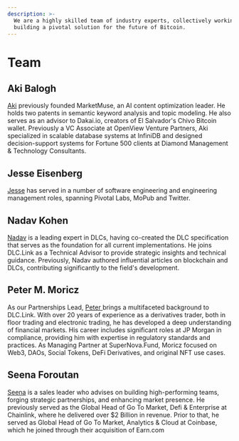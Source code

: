 ```yaml
---
description: >-
  We are a highly skilled team of industry experts, collectively working towards
  building a pivotal solution for the future of Bitcoin.
---
```


# Team

## **Aki Balogh**

[Aki](https://www.linkedin.com/in/akibalogh/) previously founded MarketMuse, an AI content optimization leader. He holds two patents in semantic keyword analysis and topic modeling. He also serves as an advisor to Dakai.io, creators of El Salvador's Chivo Bitcoin wallet. Previously a VC Associate at OpenView Venture Partners, Aki specialized in scalable database systems at InfiniDB and designed decision-support systems for Fortune 500 clients at Diamond Management & Technology Consultants.

## **Jesse Eisenberg**

[Jesse](https://www.linkedin.com/in/jesses16/) has served in a number of software engineering and engineering management roles, spanning Pivotal Labs, MoPub and Twitter.

## Nadav Kohen

[Nadav](https://www.dlc.link/blog/nadav-kohen-joins-dlc-link-as-technical-advisor) is a leading expert in DLCs, having co-created the DLC specification that serves as the foundation for all current implementations. He joins DLC.Link as a Technical Advisor to provide strategic insights and technical guidance. Previously, Nadav authored influential articles on blockchain and DLCs, contributing significantly to the field's development.

## Peter M. Moricz

As our Partnerships Lead, [Peter ](https://www.linkedin.com/in/petermmoricz/)brings a multifaceted background to DLC.Link. With over 20 years of experience as a derivatives trader, both in floor trading and electronic trading, he has developed a deep understanding of financial markets. His career includes significant roles at JP Morgan in compliance, providing him with expertise in regulatory standards and practices. As Managing Partner at SuperNova.Fund, Moricz focused on Web3, DAOs, Social Tokens, DeFi Derivatives, and original NFT use cases.

## Seena Foroutan

[Seena](https://www.linkedin.com/in/seenaforoutan/) is a sales leader who advises on building high-performing teams, forging strategic partnerships, and enhancing market presence. He previously served as the Global Head of Go To Market, Defi & Enterprise at Chainlink, where he delivered over $2 Billion in revenue. Prior to that, he served as Global Head of Go To Market, Analytics & Cloud at Coinbase, which he joined through their acquisition of Earn.com

